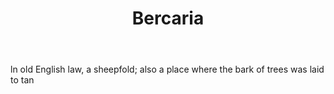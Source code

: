 ---
title: Bercaria
permalink: "/definitions/bercaria.html"
body: ln old English law, a sheepfold; also a place where the bark of trees was laid
  to tan
published_at: '2018-07-07'
layout: post
---